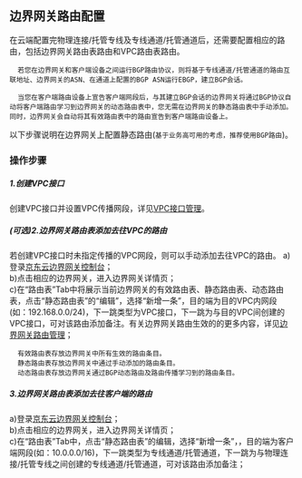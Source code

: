 ## 边界网关路由配置
在云端配置完物理连接/托管专线及专线通道/托管通道后，还需要配置相应的路由，包括边界网关路由表路由和VPC路由表路由。

```
  若您在边界网关和客户端设备之间运行BGP路由协议，则将基于专线通道/托管通道的路由互联地址、边界网关的ASN、在通道上配置的BGP ASN运行EBGP，建立BGP会话。

  当您在客户端路由设备上宣告客户端网段后，与其建立BGP会话的边界网关将通过BGP协议自动将客户端路由学习到边界网关的动态路由表中，您无需在边界网关的静态路由表中手动添加。同时，边界网关会自动将其有效路由表中的路由宣告到客户端路由设备上。
```

以下步骤说明在边界网关上配置静态路由(``基于业务高可用的考虑，推荐使用BGP路由``)。

### 操作步骤
##### 1.创建VPC接口
创建VPC接口并设置VPC传播网段，详见[VPC接口管理](../../Operation-Guide/Border-Gateway-Management/VPC-Attachment-Configuration.md)。

##### (可选)2.边界网关路由表添加去往VPC的路由
若创建VPC接口时未指定传播的VPC网段，则可以手动添加去往VPC的路由。
a)登录[京东云边界网关控制台](https://cns-console.jdcloud.com/host/borderGateway/list)；  </br>
b)点击相应的边界网关，进入边界网关详情页；</br>
c)在“路由表”Tab中将展示当前边界网关的有效路由表、静态路由表、动态路由表，点击“静态路由表”的“编辑”，选择“新增一条”，目的端为目的VPC内网段(如：192.168.0.0/24)，下一跳类型为VPC接口，下一跳为与目的VPC间创建的VPC接口，可对该路由添加备注。有关边界网关路由生效的的更多内容，详见[边界网关路由管理](../../Introduction/Features/Border-Gateway-Features.md)；

```
  有效路由表存放边界网关中所有生效的路由条目。
  静态路由表存放边界网关中通过手动添加的路由条目。
  动态路由表存放边界网关通过BGP动态路由及路由传播学习到的路由条目。
```

##### 3.边界网关路由表添加去往客户端的路由
a)登录[京东云边界网关控制台](https://cns-console.jdcloud.com/host/borderGateway/list)；  </br>
b)点击相应的边界网关，进入边界网关详情页；</br>
c)在“路由表”Tab中，点击“静态路由表”的编辑，选择“新增一条”，，目的端为客户端网段(如：10.0.0.0/16)，下一跳类型为专线通道/托管通道，下一跳为与物理连接/托管专线之间创建的专线通道/托管通道，可对该路由添加备注；
